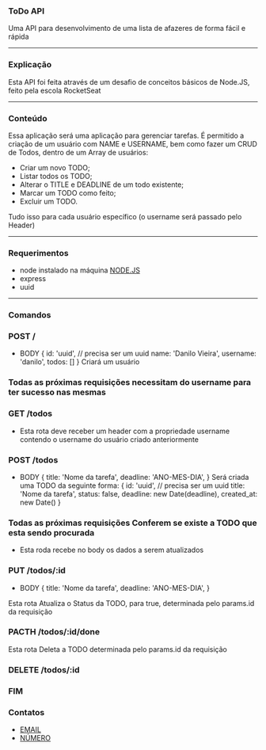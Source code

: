 ### ToDo API
Uma API para desenvolvimento de uma lista de afazeres de forma fácil e rápida
_______________________________________________________________________________________________________________________________________________

### Explicação
Esta API foi feita através de um desafio de conceitos básicos de Node.JS, feito pela escola RocketSeat
_______________________________________________________________________________________________________________________________________________

### Conteúdo
Essa aplicação será uma aplicação para gerenciar tarefas.
É permitido a criação de um usuário com NAME e USERNAME, bem como fazer um CRUD de Todos, dentro de um Array de usuários:

* Criar um novo TODO;
* Listar todos os TODO;
* Alterar o TITLE e DEADLINE de um todo existente;
* Marcar um TODO como feito;
* Excluir um TODO.

Tudo isso para cada usuário específico (o username será passado pelo Header)
_______________________________________________________________________________________________________________________________________________

### Requerimentos

* node instalado na máquina [NODE.JS](https://nodejs.org/en/download/)
* express
* uuid
_______________________________________________________________________________________________________________________________________________

### Comandos

### POST /
* BODY
    { 
      id: 'uuid', // precisa ser um uuid
      name: 'Danilo Vieira', 
      username: 'danilo', 
      todos: []
    }
Criará um usuário

### Todas as próximas requisições necessitam do username para ter sucesso nas mesmas

### GET /todos
* Esta rota deve receber um header com a propriedade username contendo o username do usuário criado anteriormente

### POST /todos
* BODY
    { 
      title: 'Nome da tarefa',
	    deadline: 'ANO-MES-DIA', 
    }
Será criada uma TODO da seguinte forma:
{ 
	id: 'uuid', // precisa ser um uuid
	title: 'Nome da tarefa',
	status: false, 
	deadline: new Date(deadline), 
	created_at: new Date()
}

### Todas as próximas requisições Conferem se existe a TODO que esta sendo procurada

* Esta roda recebe no body os dados a serem atualizados


### PUT /todos/:id
* BODY
    { 
      title: 'Nome da tarefa',
	    deadline: 'ANO-MES-DIA', 
    }

 Esta rota Atualiza o Status da TODO, para true, 
 determinada pelo params.id da requisição


### PACTH /todos/:id/done

 Esta rota Deleta a TODO 
 determinada pelo params.id da requisição

### DELETE /todos/:id

### FIM

### Contatos

* [EMAIL](felipe@gazapina.com.br)
* [NÚMERO](https://wa.link/gwodu2)


